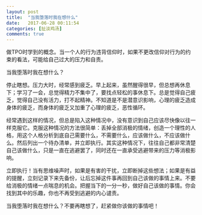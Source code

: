 ```yaml
---
layout: post
title:  "当我堕落时我在想什么"
date:   2017-06-28 00:11:54
categories: [扯淡鸡汤]
comments: true
---
```

做TPO时学到的概念。当一个人的行为违背信仰时，如果不更改信仰对行为的约束的看法，可能给自己过大的压力和自责。

当我堕落时我在想什么？

<!--more-->

停止瞎想。压力大时，经常感到疲乏。早上起来，虽然醒得很早，但总想再休息下；学习了一会，总觉得精力不集中了，要找点轻松的事休息下。总是觉得自己疲乏，觉得自己没有活力，打不起精神。不知道是不是潜意识影响，心理的疲乏造成身体的疲乏，而身体的疲乏又加重了心理的疲乏，恶性循环。

经常遇到这样的情况，但总是陷入这种情况中，没有意识到自己应该尽快像以往一样克服它。克服这种情况的方法很简单：丢掉全部消极的情绪，创造一个理性的人格，用这个人格分析到底自己需要什么，不需要什么，应该做什么，不应该做什么。然后列出一个待办清单，并立即执行。其实这种情况下，往往自己都非常清楚自己该做什么，只是一直在逃避罢了，同时还在一直承受逃避带来的压力等消极影响。

立即执行！当有思维噪声时，如果是有害的干扰，立即断掉这些想法；如果是有益的提醒，立刻记录下来先备份，让后忘掉这件事再回到自己该做的事情上来。不要给消极的情绪一点喘息的机会。把握当下的一分一秒，做好自己该做的事情。你会找到其中的乐趣，你也不再受到逃避的内心谴责。

当我堕落时我在想什么？不要再瞎想了，赶紧做你该做的事情吧！